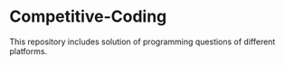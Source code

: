 # Competitive-Coding
This repository includes solution of programming questions of different platforms. 
